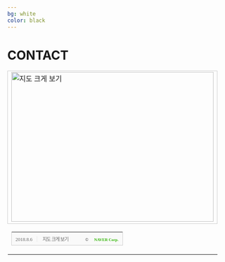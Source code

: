 ```yaml
---
bg: white
color: black
---
```


# CONTACT

<table cellpadding="0" cellspacing="0" width="462"> 
	<tr> 
		<td style="border:1px solid #cecece;">
		<a href="https://map.naver.com/?searchCoord=3dec639c79dcd6c64bbfa4268b208b229364f8e1c71dcd81540dc29f0fa6b84a&query=7ISc7Jq47Yq567OE7IucIOqwleuCqOq1rCDqsJXrgqjrjIDroZwgMzY0&tab=1&lng=c0d8a983662f1034cb6ab9d50db29aa0&type=COORD&mapMode=0&mpx=3dba658888b243e3845f66c03ca003304380250e686ef90d08c842f8a8914da1909be6616d45eb844d591788efeb509d88c11e1137485d80a14e063fe3efb077&lat=b90cf3049c83dea7ba0accb4bbea768e&dlevel=11&enc=b64&menu=location" target="_blank">
		<img src="http://prt.map.naver.com/mashupmap/print?key=p1533521194559_1398536206" width="460" height="340" alt="지도 크게 보기" title="지도 크게 보기" border="0" style="vertical-align:top;"/>
		</a>
		</td> 
	</tr> 
	<tr> 
		<td> 
			<table cellpadding="0" cellspacing="0" width="100%"> 
				<tr> 
					<td height="30" bgcolor="#f9f9f9" align="left" style="padding-left:9px; border-left:1px solid #cecece; border-bottom:1px solid #cecece;"> 
					<span style="font-family: tahoma; font-size: 11px; color:#666;">2018.8.6</span>
					&nbsp;<span style="font-size: 11px; color:#e5e5e5;">|</span>
					&nbsp;<a style="font-family: dotum,sans-serif; font-size: 11px; color:#666; text-decoration: none; letter-spacing: -1px;" href="https://map.naver.com/?searchCoord=3dec639c79dcd6c64bbfa4268b208b229364f8e1c71dcd81540dc29f0fa6b84a&query=7ISc7Jq47Yq567OE7IucIOqwleuCqOq1rCDqsJXrgqjrjIDroZwgMzY0&tab=1&lng=c0d8a983662f1034cb6ab9d50db29aa0&type=COORD&mapMode=0&mpx=3dba658888b243e3845f66c03ca003304380250e686ef90d08c842f8a8914da1909be6616d45eb844d591788efeb509d88c11e1137485d80a14e063fe3efb077&lat=b90cf3049c83dea7ba0accb4bbea768e&dlevel=11&enc=b64&menu=location" target="_blank">
					지도 크게 보기
					</a> 
					</td> 
					<td width="98" bgcolor="#f9f9f9" align="right" style="text-align:right; padding-right:9px; border-right:1px solid #cecece; border-bottom:1px solid #cecece;"> 
						<span style="float:right;">
						<span style="font-size:9px; font-family:Verdana, sans-serif; color:#444;">&copy;&nbsp;</span>
						&nbsp;<a style="font-family:tahoma; font-size:9px; font-weight:bold; color:#2db400; text-decoration:none;" href="http://www.nhncorp.com" target="_blank">
						NAVER Corp.
						</a>
						</span> 
					</td> 
				</tr> 
			</table> 
		</td> 
	</tr> 
</table>
